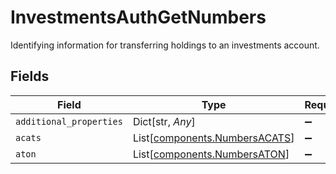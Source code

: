 # InvestmentsAuthGetNumbers

Identifying information for transferring holdings to an investments account.


## Fields

| Field                                                                    | Type                                                                     | Required                                                                 | Description                                                              |
| ------------------------------------------------------------------------ | ------------------------------------------------------------------------ | ------------------------------------------------------------------------ | ------------------------------------------------------------------------ |
| `additional_properties`                                                  | Dict[str, *Any*]                                                         | :heavy_minus_sign:                                                       | N/A                                                                      |
| `acats`                                                                  | List[[components.NumbersACATS](../../models/components/numbersacats.md)] | :heavy_minus_sign:                                                       | N/A                                                                      |
| `aton`                                                                   | List[[components.NumbersATON](../../models/components/numbersaton.md)]   | :heavy_minus_sign:                                                       | N/A                                                                      |